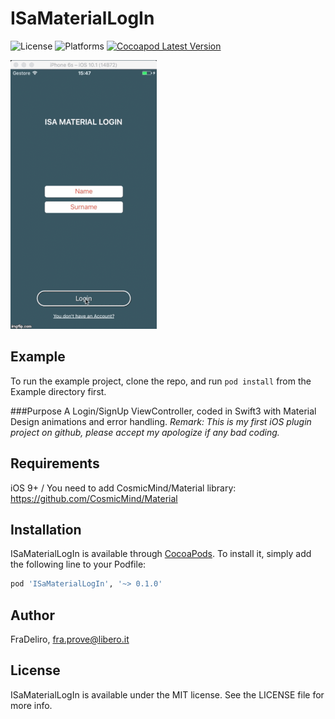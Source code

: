 # ISaMaterialLogIn

![License](https://cocoapod-badges.herokuapp.com/l/ISaMaterialLogIn/badge.(png|svg))
![Platforms](https://cocoapod-badges.herokuapp.com/p/ISaMaterialLogIn/badge.png)
[![Cocoapod Latest Version](http://img.shields.io/cocoapods/v/ISaMaterialLogIn.svg?style=flat)](https://cocoapods.org/?q=ISaMaterialLogIn)

![Alt text](/Example/ISaMaterialLogIn/ISaMaterialLogin.gif?raw=true)

## Example
To run the example project, clone the repo, and run `pod install` from the Example directory first.

###Purpose
A Login/SignUp ViewController, coded in Swift3 with Material Design animations and error handling. 
_Remark: This is my first iOS plugin project on github, please accept my apologize if any bad coding._

## Requirements
iOS 9+ / You need to add CosmicMind/Material library: https://github.com/CosmicMind/Material

## Installation
ISaMaterialLogIn is available through [CocoaPods](http://cocoapods.org). To install
it, simply add the following line to your Podfile:

```ruby
pod 'ISaMaterialLogIn', '~> 0.1.0'
```

## Author

FraDeliro, fra.prove@libero.it

## License

ISaMaterialLogIn is available under the MIT license. See the LICENSE file for more info.
